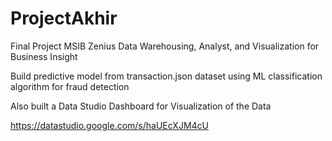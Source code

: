 # ProjectAkhir

Final Project MSIB Zenius Data Warehousing, Analyst, and Visualization for Business Insight

Build predictive model from transaction.json dataset using ML classification algorithm for fraud detection 

Also built a Data Studio Dashboard for Visualization of the Data

https://datastudio.google.com/s/haUEcXJM4cU

